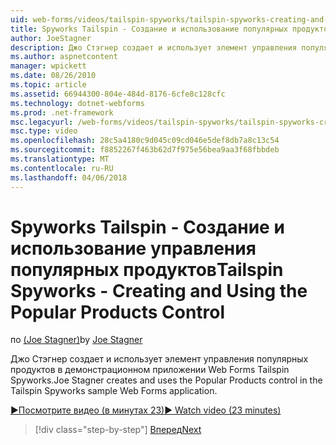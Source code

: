```yaml
---
uid: web-forms/videos/tailspin-spyworks/tailspin-spyworks-creating-and-using-the-popular-products-control
title: Spyworks Tailspin - Создание и использование популярных продуктов управления | Документы Microsoft
author: JoeStagner
description: Джо Стэгнер создает и использует элемент управления популярных продуктов в демонстрационном приложении Web Forms Tailspin Spyworks.
ms.author: aspnetcontent
manager: wpickett
ms.date: 08/26/2010
ms.topic: article
ms.assetid: 66944300-804e-484d-8176-6cfe8c128cfc
ms.technology: dotnet-webforms
ms.prod: .net-framework
msc.legacyurl: /web-forms/videos/tailspin-spyworks/tailspin-spyworks-creating-and-using-the-popular-products-control
msc.type: video
ms.openlocfilehash: 28c5a4180c9d045c09cd046e5def8db7a8c13c54
ms.sourcegitcommit: f8852267f463b62d7f975e56bea9aa3f68fbbdeb
ms.translationtype: MT
ms.contentlocale: ru-RU
ms.lasthandoff: 04/06/2018
---
```

<a name="tailspin-spyworks---creating-and-using-the-popular-products-control"></a><span data-ttu-id="c57b7-103">Spyworks Tailspin - Создание и использование управления популярных продуктов</span><span class="sxs-lookup"><span data-stu-id="c57b7-103">Tailspin Spyworks - Creating and Using the Popular Products Control</span></span>
====================
<span data-ttu-id="c57b7-104">по [(Joe Stagner)](https://github.com/JoeStagner)</span><span class="sxs-lookup"><span data-stu-id="c57b7-104">by [Joe Stagner](https://github.com/JoeStagner)</span></span>

<span data-ttu-id="c57b7-105">Джо Стэгнер создает и использует элемент управления популярных продуктов в демонстрационном приложении Web Forms Tailspin Spyworks.</span><span class="sxs-lookup"><span data-stu-id="c57b7-105">Joe Stagner creates and uses the Popular Products control in the Tailspin Spyworks sample Web Forms application.</span></span>

[<span data-ttu-id="c57b7-106">&#9654;Посмотрите видео (в минутах 23)</span><span class="sxs-lookup"><span data-stu-id="c57b7-106">&#9654; Watch video (23 minutes)</span></span>](https://channel9.msdn.com/Blogs/ASP-NET-Site-Videos/tailspin-spyworks-creating-and-using-the-popular-products-control)

> [!div class="step-by-step"]
> [<span data-ttu-id="c57b7-107">Вперед</span><span class="sxs-lookup"><span data-stu-id="c57b7-107">Next</span></span>](tailspin-spyworks-implementing-and-using-the-also-purchased-control.md)
